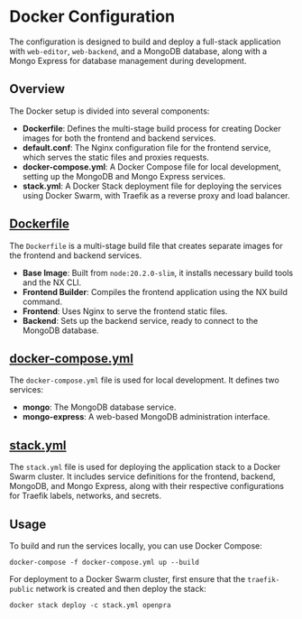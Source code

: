 # Docker Configuration

The configuration is designed to build and deploy a full-stack application with `web-editor`, `web-backend`, and a MongoDB database, along with a Mongo Express for database management during development.

## Overview

The Docker setup is divided into several components:

- **Dockerfile**: Defines the multi-stage build process for creating Docker images for both the frontend and backend services.
- **default.conf**: The Nginx configuration file for the frontend service, which serves the static files and proxies requests.
- **docker-compose.yml**: A Docker Compose file for local development, setting up the MongoDB and Mongo Express services.
- **stack.yml**: A Docker Stack deployment file for deploying the services using Docker Swarm, with Traefik as a reverse proxy and load balancer.

## [Dockerfile](Dockerfile)

The `Dockerfile` is a multi-stage build file that creates separate images for
the frontend and backend services.

- **Base Image**: Built from `node:20.2.0-slim`, it installs necessary build tools and the NX CLI.
- **Frontend Builder**: Compiles the frontend application using the NX build command.
- **Frontend**: Uses Nginx to serve the frontend static files.
- **Backend**: Sets up the backend service, ready to connect to the MongoDB database.

## [docker-compose.yml](../docker-compose.yml)

The `docker-compose.yml` file is used for local development. It defines two
services:

- **mongo**: The MongoDB database service.
- **mongo-express**: A web-based MongoDB administration interface.

## [stack.yml](stack.yml)

The `stack.yml` file is used for deploying the application stack to a Docker
Swarm cluster. It includes service definitions for the frontend, backend,
MongoDB, and Mongo Express, along with their respective configurations for
Traefik labels, networks, and secrets.

## Usage

To build and run the services locally, you can use Docker Compose:

```shell
docker-compose -f docker-compose.yml up --build
```

For deployment to a Docker Swarm cluster, first ensure that the `traefik-public`
network is created and then deploy the stack:

```shell
docker stack deploy -c stack.yml openpra
```
